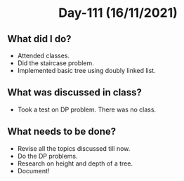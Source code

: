  <h1 align="center"> Day-111 (16/11/2021) </h1> 
 
 ## What did I do? 
 - Attended classes.
 - Did the staircase problem.
 - Implemented basic tree using doubly linked list.
 
 ## What was discussed in class?
 - Took a test on DP problem. There was no class.
 
 ## What needs to be done?
 - Revise all the topics discussed till now.
 - Do the DP problems.
 - Research on height and depth of a tree.
 - Document!
